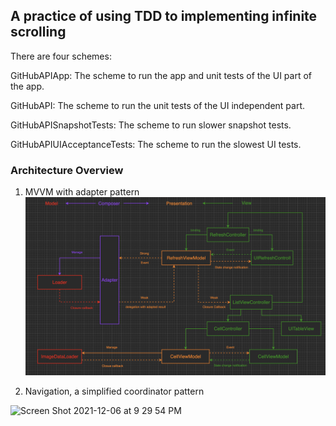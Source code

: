## A practice of using TDD to implementing infinite scrolling

There are four schemes:

GitHubAPIApp: The scheme to run the app and unit tests of the UI part of the app.

GitHubAPI: The scheme to run the unit tests of the UI independent part.

GitHubAPISnapshotTests: The scheme to run slower snapshot tests.

GitHubAPIUIAcceptanceTests: The scheme to run the slowest UI tests.

### Architecture Overview

1. MVVM with adapter pattern
![architecture overview](https://github.com/ctwdtw/GitHubAPIPractice/blob/504a3c4cb112decf2b7a059d24e9ffc976d3e935/class-diagram.png)

2. Navigation, a simplified coordinator pattern
<img width="949" alt="Screen Shot 2021-12-06 at 9 29 54 PM" src="https://user-images.githubusercontent.com/7893446/144854831-cf8ff345-0f81-4eb6-a2c8-fafdf0374946.png">
